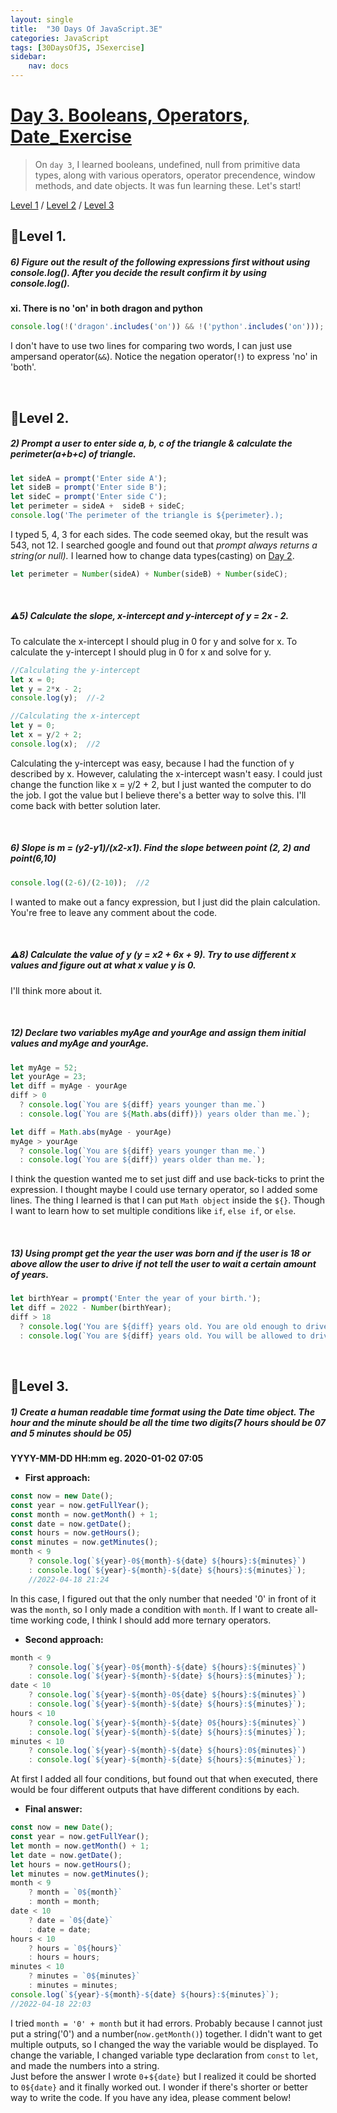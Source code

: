 ```yaml
---
layout: single
title:  "30 Days Of JavaScript.3E"
categories: JavaScript
tags: [30DaysOfJS, JSexercise]
sidebar:
    nav: docs
---
```


# [Day 3. Booleans, Operators, Date_Exercise][2]

> On `day 3`, I learned booleans, undefined, null from primitive data types, along with various operators, operator precendence, window methods, and date objects. It was fun learning these. Let's start!


[Level 1][3]  /  [Level 2][4]  /  [Level 3][5]


## 👟Level 1.
##### 6) Figure out the result of the following expressions first without using console.log(). After you decide the result confirm it by using console.log().
**xi. There is no 'on' in both dragon and python**

```js
console.log(!('dragon'.includes('on')) && !('python'.includes('on'))); //false
```
I don't have to use two lines for comparing two words, I can just use ampersand operator(`&&`). Notice the negation operator(`!`) to express 'no' in 'both'.

<br>

## 👟Level 2.
##### 2) Prompt a user to enter side a, b, c of the triangle & calculate the perimeter(a+b+c) of triangle.
```js
let sideA = prompt('Enter side A');
let sideB = prompt('Enter side B');
let sideC = prompt('Enter side C');
let perimeter = sideA +  sideB + sideC;
console.log('The perimeter of the triangle is ${perimeter}.);
```
I typed 5, 4, 3 for each sides. The code seemed okay, but the result was 543, not 12. I searched google and found out that *prompt always returns a string(or null).* I learned how to change data types(casting) on [Day 2][1].

```js
let perimeter = Number(sideA) + Number(sideB) + Number(sideC);
```
<br>

##### ⚠️5) Calculate the slope, x-intercept and y-intercept of y = 2x - 2.

To calculate the x-intercept I should plug in 0 for y and solve for x. To calculate the y-intercept I should plug in 0 for x and solve for y. 

```js
//Calculating the y-intercept
let x = 0;
let y = 2*x - 2; 
console.log(y);  //-2

//Calculating the x-intercept
let y = 0;
let x = y/2 + 2;
console.log(x);  //2
```

Calculating the y-intercept was easy, because I had the function of y described by x. However, calulating the x-intercept wasn't easy. I could just change the function like x = y/2 + 2, but I just wanted the computer to do the job. I got the value but I believe there's a better way to solve this. I'll come back with better solution later.

<br>

##### 6) Slope is m = (y2-y1)/(x2-x1). Find the slope between point (2, 2) and point(6,10)

```js
console.log((2-6)/(2-10));  //2
```

I wanted to make out a fancy expression, but I just did the plain calculation. You're free to leave any comment about the code.

<br>

##### ⚠️8) Calculate the value of y (y = x2 + 6x + 9). Try to use different x values and figure out at what x value y is 0.
I'll think more about it.

<br>

##### 12) Declare two variables myAge and yourAge and assign them initial values and myAge and yourAge.

```js
let myAge = 52;
let yourAge = 23;
let diff = myAge - yourAge
diff > 0
  ? console.log(`You are ${diff} years younger than me.`)
  : console.log(`You are ${Math.abs(diff)}) years older than me.`);

let diff = Math.abs(myAge - yourAge)
myAge > yourAge
  ? console.log(`You are ${diff} years younger than me.`)
  : console.log(`You are ${diff}) years older than me.`);
```
I think the question wanted me to set just diff and use back-ticks to print the expression. I thought maybe I could use ternary operator, so I added some lines. The thing I learned is that I can put `Math object` inside the `${}`. Though I want to learn how to set multiple conditions like `if`, `else if`, or `else`.

<br>

##### 13) Using prompt get the year the user was born and if the user is 18 or above allow the user to drive if not tell the user to wait a certain amount of years.

```js
let birthYear = prompt('Enter the year of your birth.');
let diff = 2022 - Number(birthYear);
diff > 18
  ? console.log('You are ${diff} years old. You are old enough to drive.')
  : console.log(`You are ${diff} years old. You will be allowed to drive after ${18-diff} years.`);
  ```

<br>

## 👟Level 3.
##### 1) Create a human readable time format using the Date time object. The hour and the minute should be all the time two digits(7 hours should be 07 and 5 minutes should be 05)
**YYYY-MM-DD HH:mm eg. 2020-01-02 07:05**

+ **First approach:**

```js
const now = new Date();
const year = now.getFullYear();
const month = now.getMonth() + 1;
const date = now.getDate();
const hours = now.getHours();
const minutes = now.getMinutes();
month < 9
    ? console.log(`${year}-0${month}-${date} ${hours}:${minutes}`)
    : console.log(`${year}-${month}-${date} ${hours}:${minutes}`);
    //2022-04-18 21:24
```
In this case, I figured out that the only number that needed '0' in front of it was the `month`, so I only made a condition with `month`. If I want to create all-time working code, I think I should add more ternary operators.<br>

+ **Second approach:**

```js
month < 9
    ? console.log(`${year}-0${month}-${date} ${hours}:${minutes}`)
    : console.log(`${year}-${month}-${date} ${hours}:${minutes}`);
date < 10
    ? console.log(`${year}-${month}-0${date} ${hours}:${minutes}`)
    : console.log(`${year}-${month}-${date} ${hours}:${minutes}`);
hours < 10
    ? console.log(`${year}-${month}-${date} 0${hours}:${minutes}`)
    : console.log(`${year}-${month}-${date} ${hours}:${minutes}`);
minutes < 10
    ? console.log(`${year}-${month}-${date} ${hours}:0${minutes}`)
    : console.log(`${year}-${month}-${date} ${hours}:${minutes}`);
```

At first I added all four conditions, but found out that when executed, there would be four different outputs that have different conditions by each.<br>

+ **Final answer:** 

```js
const now = new Date();
const year = now.getFullYear();
let month = now.getMonth() + 1;
let date = now.getDate();
let hours = now.getHours();
let minutes = now.getMinutes();
month < 9
    ? month = `0${month}`
    : month = month;
date < 10
    ? date = `0${date}`
    : date = date;
hours < 10
    ? hours = `0${hours}`
    : hours = hours;
minutes < 10
    ? minutes = `0${minutes}`
    : minutes = minutes;
console.log(`${year}-${month}-${date} ${hours}:${minutes}`);
//2022-04-18 22:03
```

I tried `month = '0' + month` but it had errors. Probably because I cannot just put a string('0') and a number(`now.getMonth()`) together. I didn't want to get multiple outputs, so I changed the way the variable would be displayed. To change the variable, I changed variable type declaration from `const` to `let`, and made the numbers into a string.<br>
Just before the answer I wrote `0`+`${date}` but I realized it could be shorted to `0${date}` and it finally worked out. I wonder if there's shorter or better way to write the code. If you have any idea, please comment below!


[1]: https://yendoz.github.io/js2/ "30 Days Of JavaScript.2"
[2]: https://github.com/Asabeneh/30-Days-Of-JavaScript/blob/master/03_Day_Booleans_operators_date/03_booleans_operators_date.md
[3]: https://yendoz.github.io/javascript/js3/#level-1
[4]: https://yendoz.github.io/javascript/js3/#level-2
[5]: https://yendoz.github.io/javascript/js3/#level-3